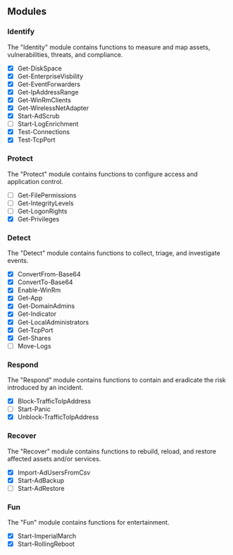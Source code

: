 ## Modules
### Identify
The "Identity" module contains functions to measure and map assets, vulnerabilities, threats, and compliance.
- [x] Get-DiskSpace
- [x] Get-EnterpriseVisbility
- [x] Get-EventForwarders
- [x] Get-IpAddressRange
- [x] Get-WinRmClients
- [x] Get-WirelessNetAdapter
- [x] Start-AdScrub
- [ ] Start-LogEnrichment
- [x] Test-Connections
- [x] Test-TcpPort

### Protect
The "Protect" module contains functions to configure access and application control.
- [ ] Get-FilePermissions
- [ ] Get-IntegrityLevels
- [ ] Get-LogonRights 
- [x] Get-Privileges

### Detect
The "Detect" module contains functions to collect, triage, and investigate events. 
- [x] ConvertFrom-Base64
- [x] ConvertTo-Base64
- [x] Enable-WinRm
- [x] Get-App
- [x] Get-DomainAdmins
- [x] Get-Indicator
- [x] Get-LocalAdministrators
- [x] Get-TcpPort
- [x] Get-Shares
- [ ] Move-Logs

### Respond
The "Respond" module contains functions to contain and eradicate the risk introduced by an incident.
- [x] Block-TrafficToIpAddress
- [ ] Start-Panic
- [x] Unblock-TrafficToIpAddress

### Recover
The "Recover" module contains functions to rebuild, reload, and restore affected assets and/or services. 
- [x] Import-AdUsersFromCsv
- [x] Start-AdBackup
- [ ] Start-AdRestore 

### Fun
The "Fun" module contains functions for entertainment. 
- [x] Start-ImperialMarch
- [x] Start-RollingReboot
